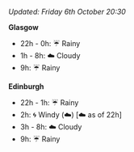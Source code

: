 *Updated: Friday 6th October 20:30*

**Glasgow**

* 22h - 0h: :umbrella: Rainy
* 1h - 8h: :cloud: Cloudy
* 9h: :umbrella: Rainy

**Edinburgh**

* 22h - 1h: :umbrella: Rainy
* 2h: :cyclone: Windy (:cloud:) [:cloud: as of 22h]
* 3h - 8h: :cloud: Cloudy
* 9h: :umbrella: Rainy
